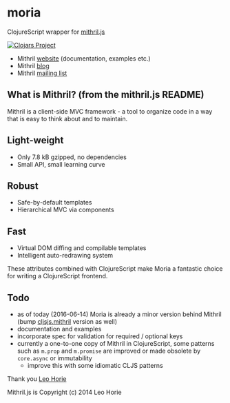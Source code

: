 # moria

ClojureScript wrapper for [mithril.js](https://github.com/lhorie/mithril.js)

[![Clojars Project](https://img.shields.io/clojars/v/moria.svg)](https://clojars.org/moria)

  * Mithril [website](http://mithril.js.org/) (documentation, examples etc.)
  * Mithril [blog](http://lhorie.github.io/mithril-blog)
  * Mithril [mailing list](https://groups.google.com/forum/#!forum/mithriljs)

## What is Mithril? (from the mithril.js README)

Mithril is a client-side MVC framework - a tool to organize code in a way that is easy to think about and to maintain.

## Light-weight

  * Only 7.8 kB gzipped, no dependencies
  * Small API, small learning curve

## Robust

  * Safe-by-default templates
  * Hierarchical MVC via components

## Fast

  * Virtual DOM diffing and compilable templates
  * Intelligent auto-redrawing system
 
These attributes combined with ClojureScript make Moria a fantastic choice for writing a ClojureScript frontend.

## Todo

  * as of today (2016-06-14) Moria is already a minor version behind Mithril (bump [cljsjs.mithril](https://github.com/cljsjs/packages/tree/master/mithril) version as well)
  * documentation and examples
  * incorporate spec for validation for required / optional keys
  * currently a one-to-one copy of Mithril in ClojureScript, some patterns such as `m.prop` and `m.promise` are improved or made obsolete by `core.async` or immutability
    * improve this with some idiomatic CLJS patterns
 
Thank you [Leo Horie](https://github.com/lhorie)

Mithril.js is Copyright (c) 2014 Leo Horie
